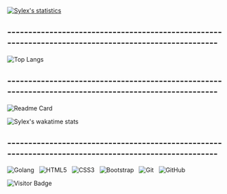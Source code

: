 [![Sylex's statistics](https://github-readme-stats.vercel.app/api?username=x33lyS&show_icons=true&theme=maroongold)](#)

## -----------------------------------------------------------------------------------------------------

![Top Langs](https://github-readme-stats.vercel.app/api/top-langs/?username=x33lyS&hide=TeX&layout=compact&theme=maroongold)

## -----------------------------------------------------------------------------------------------------

![Readme Card](https://github-readme-stats.vercel.app/api/pin/?username=x33lyS&repo=ascii-art-web&theme=maroongold)

![Sylex's wakatime stats](https://github-readme-stats.vercel.app/api/wakatime?username=x33lyS)

## -----------------------------------------------------------------------------------------------------

![Golang](https://img.shields.io/badge/-Golang-black?logo=go&style=for-the-badge)&nbsp;&nbsp;
![HTML5](https://img.shields.io/badge/-HTML5-black?logo=html5&style=for-the-badge)&nbsp;&nbsp;
![CSS3](https://img.shields.io/badge/-CSS3-black?logo=css3&style=for-the-badge)&nbsp;&nbsp;
![Bootstrap](https://img.shields.io/badge/-Bootstrap-black?logo=bootstrap&style=for-the-badge)&nbsp;&nbsp;
![Git](https://img.shields.io/badge/-Git-black?logo=git&style=for-the-badge)&nbsp;&nbsp;
![GitHub](https://img.shields.io/badge/-GitHub-black?logo=github&style=for-the-badge)&nbsp;&nbsp;

![Visitor Badge](https://visitor-badge.laobi.icu/badge?page_id=x33lyS.x33lyS)
